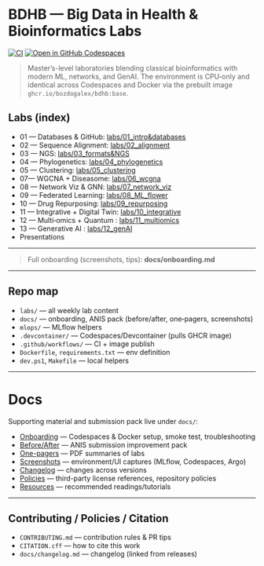 # BDHB — Big Data in Health & Bioinformatics Labs

[![CI](https://github.com/bozdogalex/BDHB-lab/actions/workflows/ci.yml/badge.svg)](https://github.com/bozdogalex/BDHB-lab/actions/workflows/ci.yml)
[![Open in GitHub Codespaces](https://img.shields.io/badge/Open%20in-Codespaces-000?logo=github)](https://github.com/codespaces/new?hide_repo_select=true&ref=main&repo=bozdogalex%2FBDHB-lab)

> Master’s-level laboratories blending classical bioinformatics with modern ML, networks, and GenAI. The environment is CPU‑only and identical across Codespaces and Docker via the prebuilt image `ghcr.io/bozdogalex/bdhb:base`.


## Labs (index)

- 01 — Databases & GitHub: [labs/01_intro&databases](labs/01_intro&databases)
- 02 — Sequence Alignment: [labs/02_alignment](labs/02_alignment)
- 03 — NGS: [labs/03_formats&NGS](labs/03_formats&NGS)
- 04 — Phylogenetics: [labs/04_phylogenetics](labs/04_phylogenetics)
- 05 — Clustering: [labs/05_clustering](labs/05_clustering)
- 07— WGCNA + Diseasome: [labs/06_wcgna](labs/06_wcgna)
- 08 — Network Viz & GNN: [labs/07_network_viz](labs/07_network_viz)
- 09 — Federated Learning: [labs/08_ML_flower](labs/08_ML_flower)
- 10 — Drug Repurposing: [labs/09_repurposing](labs/09_repurposing)
- 11 — Integrative + Digital Twin: [labs/10_integrative](labs/10_integrative)
- 12 — Multi‑omics + Quantum : [labs/11_multiomics](labs/11_multiomics)
- 13 — Generative AI : [labs/12_genAI](labs/12_genAI)
- Presentations

---

> Full onboarding (screenshots, tips): **docs/onboarding.md**

---

## Repo map

- `labs/` — all weekly lab content
- `docs/` — onboarding, ANIS pack (before/after, one‑pagers, screenshots)
- `mlops/` — MLflow helpers
- `.devcontainer/` — Codespaces/Devcontainer (pulls GHCR image)
- `.github/workflows/` — CI + image publish
- `Dockerfile`, `requirements.txt` — env definition
- `dev.ps1`, `Makefile` — local helpers

---
# Docs

Supporting material and submission pack live under `docs/`:

- [Onboarding](docs/onboarding.md) — Codespaces & Docker setup, smoke test, troubleshooting
- [Before/After](docs/before_after.md) — ANIS submission improvement pack
- [One-pagers](docs/lab_onepagers/) — PDF summaries of labs
- [Screenshots](docs/screens/) — environment/UI captures (MLflow, Codespaces, Argo)
- [Changelog](docs/changelog.md) — changes across versions
- [Policies](docs/policies.md) — third-party license references, repository policies
- [Resources](docs/resources.md) — recommended readings/tutorials
---

## Contributing / Policies / Citation

- `CONTRIBUTING.md` — contribution rules & PR tips  
- `CITATION.cff`  — how to cite this work  
- `docs/changelog.md` — changelog (linked from releases)

